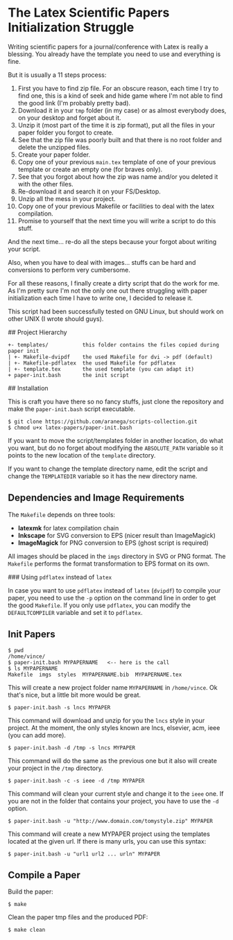 # The Latex Scientific Papers Initialization Struggle

Writing scientific papers for a journal/conference with Latex is really a
blessing. You already have the template you need to use and everything is fine.

But it is usually a 11 steps process:

1. First you have to find zip file. For an obscure reason, each time I try
to find one, this is a kind of seek and hide game where I'm not able to find the
good link (I'm probably pretty bad).
1. Download it in your `tmp` folder (in my case) or as almost everybody
does, on your desktop and forget about it.
1. Unzip it (most part of the time it is zip format), put all the files in your
paper folder you forgot to create.
1. See that the zip file was poorly built and that there is no root folder and
delete the unzipped files.
1. Create your paper folder.
1. Copy one of your previous `main.tex` template of one of your previous template
or create an empty one (for braves only).
1. See that you forgot about how the zip was name and/or you deleted it with the
other files.
1. Re-download it and search it on your FS/Desktop.
1. Unzip all the mess in your project.
1. Copy one of your previous Makefile or facilities to deal with the latex
compilation.
1. Promise to yourself that the next time you will write a script to do this stuff.

And the next time... re-do all the steps because your forgot about writing your
script.

Also, when you have to deal with images... stuffs can be hard and conversions
to perform very cumbersome.

For all these reasons, I finally create a dirty script that do the work for me.
As I'm pretty sure I'm not the only one out there struggling with paper
initialization each time I have to write one, I decided to release it.

This script had been successfully tested on GNU Linux, but should work on other
UNIX (I wrote should guys).  

## Project Hierarchy

    +- templates/           this folder contains the files copied during paper init
    | +- Makefile-dvipdf    the used Makefile for dvi -> pdf (default)
    | +- Makefile-pdflatex  the used Makefile for pdflatex
    | +- template.tex       the used template (you can adapt it)
    + paper-init.bash       the init script


## Installation

This is craft you have there so no fancy stuffs, just clone the repository and
make the `paper-init.bash` script executable.

    $ git clone https://github.com/aranega/scripts-collection.git
    $ chmod u+x latex-papers/paper-init.bash

If you want to move the script/templates folder in another location, do what you
want, but do no forget about modifying the `ABSOLUTE_PATH` variable so it points
to the new location of the `template` directory.

If you want to change the template directory name, edit the script and change
the `TEMPLATEDIR` variable so it has the new directory name.


## Dependencies and Image Requirements

The `Makefile` depends on three tools:

* __latexmk__ for latex compilation chain
* __Inkscape__ for SVG conversion to EPS (nicer result than ImageMagick)
* __ImageMagick__ for PNG conversion to EPS (ghost script is required)

All images should be placed in the `imgs` directory in SVG or PNG format. The
`Makefile` performs the format transformation to EPS format on its own.

### Using `pdflatex` instead of `latex`

In case you want to use `pdflatex` instead of `latex` (`dvipdf`) to compile your
paper, you need to use the `-p` option on the command line in order to get the
good `Makefile`. If you only use `pdflatex`, you can modify the `DEFAULTCOMPILER`
variable and set it to `pdflatex`.

## Init Papers

    $ pwd
    /home/vince/
    $ paper-init.bash MYPAPERNAME   <-- here is the call
    $ ls MYPAPERNAME
    Makefile  imgs  styles  MYPAPERNAME.bib  MYPAPERNAME.tex

This will create a new project folder name `MYPAPERNAME` in `/home/vince`. Ok that's
nice, but a little bit more would be great.

    $ paper-init.bash -s lncs MYPAPER

This command will download and unzip for you the `lncs` style in your project. At
the moment, the only styles known are lncs, elsevier, acm, ieee (you can add more).

    $ paper-init.bash -d /tmp -s lncs MYPAPER

This command will do the same as the previous one but it also will create your
project in the `/tmp` directory.

    $ paper-init.bash -c -s ieee -d /tmp MYPAPER

This command will clean your current style and change it to the `ieee` one. If
you are not in the folder that contains your project, you have to use the `-d`
option.

    $ paper-init.bash -u "http://www.domain.com/tomystyle.zip" MYPAPER

This command will create a new MYPAPER project using the templates located at the
given url. If there is many urls, you can use this syntax:

    $ paper-init.bash -u "url1 url2 ... urln" MYPAPER

## Compile a Paper

Build the paper:

    $ make

Clean the paper tmp files and the produced PDF:

    $ make clean

